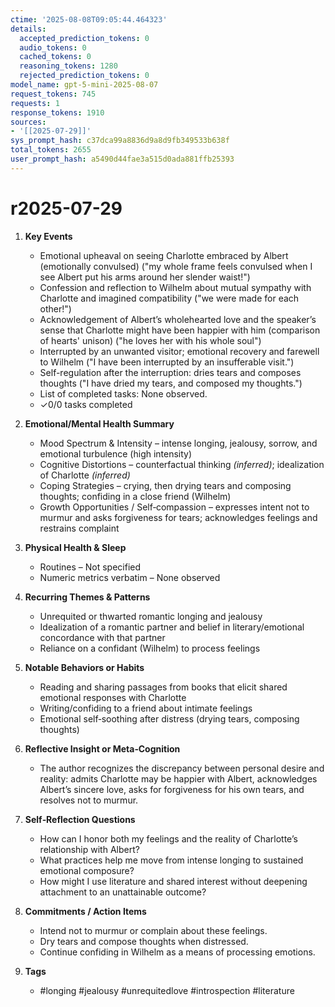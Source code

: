 ```yaml
---
ctime: '2025-08-08T09:05:44.464323'
details:
  accepted_prediction_tokens: 0
  audio_tokens: 0
  cached_tokens: 0
  reasoning_tokens: 1280
  rejected_prediction_tokens: 0
model_name: gpt-5-mini-2025-08-07
request_tokens: 745
requests: 1
response_tokens: 1910
sources:
- '[[2025-07-29]]'
sys_prompt_hash: c37dca99a8836d9a8d9fb349533b638f
total_tokens: 2655
user_prompt_hash: a5490d44fae3a515d0ada881ffb25393
---
```

# r2025-07-29

1. **Key Events**
   - Emotional upheaval on seeing Charlotte embraced by Albert (emotionally convulsed) ("my whole frame feels convulsed when I see Albert put his arms around her slender waist!")
   - Confession and reflection to Wilhelm about mutual sympathy with Charlotte and imagined compatibility ("we were made for each other!")
   - Acknowledgement of Albert’s wholehearted love and the speaker’s sense that Charlotte might have been happier with him (comparison of hearts' unison) ("he loves her with his whole soul")
   - Interrupted by an unwanted visitor; emotional recovery and farewell to Wilhelm ("I have been interrupted by an insufferable visit.")
   - Self-regulation after the interruption: dries tears and composes thoughts ("I have dried my tears, and composed my thoughts.")
   - List of completed tasks: None observed.
   - ✓0/0 tasks completed

2. **Emotional/Mental Health Summary**
   - Mood Spectrum & Intensity – intense longing, jealousy, sorrow, and emotional turbulence (high intensity)
   - Cognitive Distortions – counterfactual thinking *(inferred)*; idealization of Charlotte *(inferred)*
   - Coping Strategies – crying, then drying tears and composing thoughts; confiding in a close friend (Wilhelm)
   - Growth Opportunities / Self‑compassion – expresses intent not to murmur and asks forgiveness for tears; acknowledges feelings and restrains complaint

3. **Physical Health & Sleep**
   - Routines – Not specified
   - Numeric metrics verbatim – None observed

4. **Recurring Themes & Patterns**
   - Unrequited or thwarted romantic longing and jealousy
   - Idealization of a romantic partner and belief in literary/emotional concordance with that partner
   - Reliance on a confidant (Wilhelm) to process feelings

5. **Notable Behaviors or Habits**
   - Reading and sharing passages from books that elicit shared emotional responses with Charlotte
   - Writing/confiding to a friend about intimate feelings
   - Emotional self‑soothing after distress (drying tears, composing thoughts)

6. **Reflective Insight or Meta‑Cognition**
   - The author recognizes the discrepancy between personal desire and reality: admits Charlotte may be happier with Albert, acknowledges Albert’s sincere love, asks for forgiveness for his own tears, and resolves not to murmur.

7. **Self‑Reflection Questions**
   - How can I honor both my feelings and the reality of Charlotte’s relationship with Albert?
   - What practices help me move from intense longing to sustained emotional composure?
   - How might I use literature and shared interest without deepening attachment to an unattainable outcome?

8. **Commitments / Action Items**
   - Intend not to murmur or complain about these feelings.
   - Dry tears and compose thoughts when distressed.
   - Continue confiding in Wilhelm as a means of processing emotions.

9. **Tags**
   - #longing #jealousy #unrequitedlove #introspection #literature